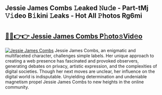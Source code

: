 ## Jessie James Combs 𝙻eaked 𝙽u𝚍e - Part-tMj 𝚅𝚒deo B𝚒kini 𝙻eaks - Hot All 𝙿hotos Rg6mi

# <h2><a href="http://ld1h7hz.urlbe.top/?page=Jessie+James+Combs">🔗🔗👉👉 Jessie James Combs P𝚑oto𝚜Vid𝚎o</a></h2>

[![Jessie James Combs](https://i.imgur.com/eBuTRDB.gif)](http://ld1h7hz.urlbe.top/?page=Jessie+James+Combs)
Jessie James Combs, an enigmatic and multifaceted character, challenges simple labels. Her unique approach to creating a web presence has fascinated and provoked observers, generating debates on privacy, artistic expression, and the complexities of digital societies. Though her next moves are unclear, her influence on the digital world is indisputable. Unyielding determination and undeniable magnetism propel Jessie James Combs to new heights in the online community.
